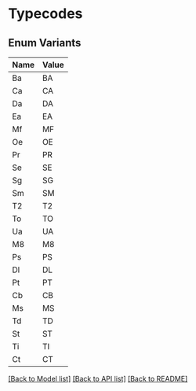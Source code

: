 # Typecodes

## Enum Variants

| Name | Value |
|---- | -----|
| Ba | BA |
| Ca | CA |
| Da | DA |
| Ea | EA |
| Mf | MF |
| Oe | OE |
| Pr | PR |
| Se | SE |
| Sg | SG |
| Sm | SM |
| T2 | T2 |
| To | TO |
| Ua | UA |
| M8 | M8 |
| Ps | PS |
| Dl | DL |
| Pt | PT |
| Cb | CB |
| Ms | MS |
| Td | TD |
| St | ST |
| Ti | TI |
| Ct | CT |

[[Back to Model list]](../README.md#documentation-for-models) [[Back to API list]](../README.md#documentation-for-api-endpoints) [[Back to README]](../README.md)
